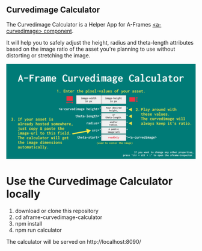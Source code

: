 ## Curvedimage Calculator

The Curvedimage Calculator is a Helper App for A-Frames <a href="https://aframe.io/docs/0.5.0/primitives/a-curvedimage.html" target="blank">&lt;a-curvedimage&gt; component</a>.

It will help you to safely adjust the height, radius and theta-length attributes based on the image ratio of the asset you're planning to use without distorting or stretching the image.


<p>
<a href="https://stefie.github.io/aframe-curvedimage-calculator/" title="open calculator"><img src="./app/assets/images/tutorial.png" alt="Calculator Image"></a>
</p>

# Use the Curvedimage Calculator locally

1. download or clone this repository
2. cd aframe-curvedimage-calculator
3. npm install
4. npm run calculator

The calculator will be served on http://localhost:8090/

